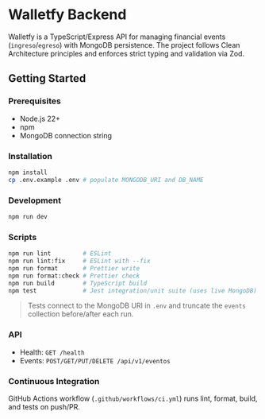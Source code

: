 # Walletfy Backend

Walletfy is a TypeScript/Express API for managing financial events (`ingreso`/`egreso`) with MongoDB persistence. The project follows Clean Architecture principles and enforces strict typing and validation via Zod.

## Getting Started

### Prerequisites
- Node.js 22+
- npm
- MongoDB connection string

### Installation
```bash
npm install
cp .env.example .env # populate MONGODB_URI and DB_NAME
```

### Development
```bash
npm run dev
```

### Scripts
```bash
npm run lint         # ESLint
npm run lint:fix     # ESLint with --fix
npm run format       # Prettier write
npm run format:check # Prettier check
npm run build        # TypeScript build
npm test             # Jest integration/unit suite (uses live MongoDB)
```

> Tests connect to the MongoDB URI in `.env` and truncate the `events` collection before/after each run.

### API
- Health: `GET /health`
- Events: `POST/GET/PUT/DELETE /api/v1/eventos`

### Continuous Integration
GitHub Actions workflow (`.github/workflows/ci.yml`) runs lint, format, build, and tests on push/PR. 
